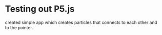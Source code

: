 # Testing out P5.js

created simple app which creates particles that connects to each other and to the pointer.
